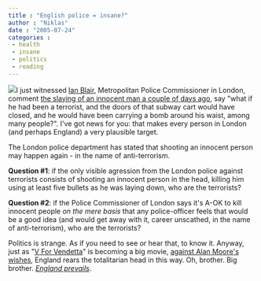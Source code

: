 ```yaml
---
title : "English police = insane?"
author : "Niklas"
date : "2005-07-24"
categories : 
 - health
 - insane
 - politics
 - reading
---
```


[![](https://niklasblog.com/wp-content/2005-07-24-londonpolicethum.jpg)](https://niklasblog.com/wp-content/2005-07-24-londonpolice.jpg)I just witnessed [Ian Blair](http://www.met.police.uk/about/blair.htm), Metropolitan Police Commissioner in London, comment [the slaying of an innocent man a couple of days ago](https://niklasblog.com/?p=710), say "what if he had been a terrorist, and the doors of that subway cart would have closed, and he would have been carrying a bomb around his waist, among many people?". I've got news for you: that makes every person in London (and perhaps England) a very plausible target.

The London police department has stated that shooting an innocent person may happen again - in the name of anti-terrorism.

**Question #1**: if the only visible agression from the London police against terrorists consists of shooting an innocent person in the head, killing him using at least five bullets as he was laying down, who are the terrorists?

**Question #2**: if the Police Commissioner of London says it's A-OK to kill innocent people _on the mere basis_ that any police-officer feels that would be a good idea (and would get away with it, career unscathed, in the name of anti-terrorism), who are the terrorists?

Politics is strange. As if you need to see or hear that, to know it. Anyway, just as "[V For Vendetta](https://niklasblog.com/?p=200)" is becoming a big movie, [against Alan Moore's wishes](http://www.comicbookresources.com/columns/index.cgi?column=litg&article=2153), England rears the totalitarian head in this way. Oh, brother. Big brother. [_England prevails_](http://blogcritics.org/archives/2002/11/05/185132.php).
